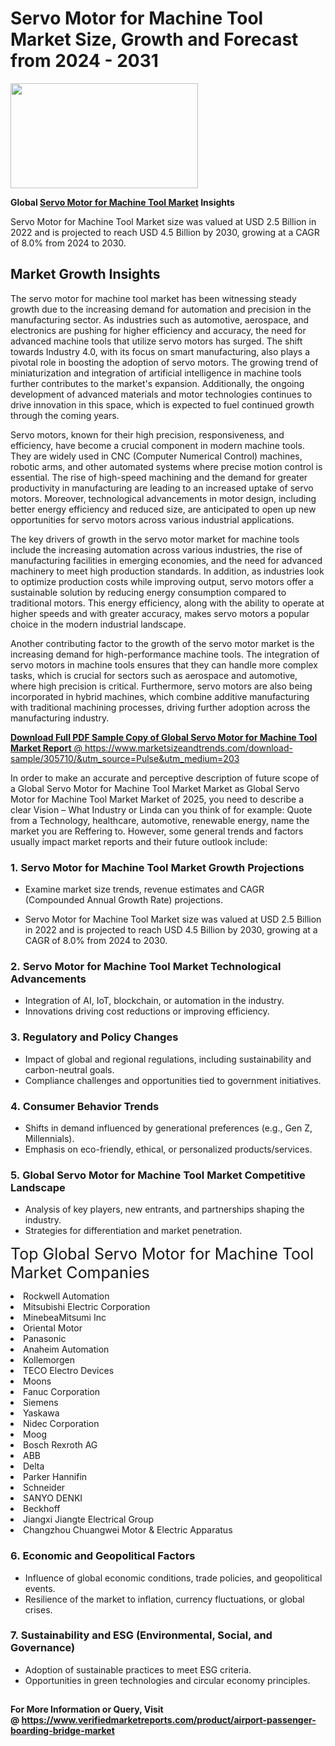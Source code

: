 <H1>Servo Motor for Machine Tool Market Size, Growth and Forecast from 2024 - 2031</H1><img class="aligncenter size-medium wp-image-584254" src="https://thirdeyenews.in/wp-content/uploads/2024/09/Global-Market-Research-300x168.jpeg" alt="" width="300" height="168" /><p><strong>Global&nbsp;<a href="https://www.marketsizeandtrends.com/download-sample/305710/&amp;utm_source=Pulse&amp;utm_medium=203">Servo Motor for Machine Tool Market</a> Insights</strong></p><p>Servo Motor for Machine Tool Market size was valued at USD 2.5 Billion in 2022 and is projected to reach USD 4.5 Billion by 2030, growing at a CAGR of 8.0% from 2024 to 2030.</p><p><h2>Market Growth Insights</h2> The servo motor for machine tool market has been witnessing steady growth due to the increasing demand for automation and precision in the manufacturing sector. As industries such as automotive, aerospace, and electronics are pushing for higher efficiency and accuracy, the need for advanced machine tools that utilize servo motors has surged. The shift towards Industry 4.0, with its focus on smart manufacturing, also plays a pivotal role in boosting the adoption of servo motors. The growing trend of miniaturization and integration of artificial intelligence in machine tools further contributes to the market's expansion. Additionally, the ongoing development of advanced materials and motor technologies continues to drive innovation in this space, which is expected to fuel continued growth through the coming years. <a href="#" class="download-sample"></a> <p>Servo motors, known for their high precision, responsiveness, and efficiency, have become a crucial component in modern machine tools. They are widely used in CNC (Computer Numerical Control) machines, robotic arms, and other automated systems where precise motion control is essential. The rise of high-speed machining and the demand for greater productivity in manufacturing are leading to an increased uptake of servo motors. Moreover, technological advancements in motor design, including better energy efficiency and reduced size, are anticipated to open up new opportunities for servo motors across various industrial applications.</p> <p>The key drivers of growth in the servo motor market for machine tools include the increasing automation across various industries, the rise of manufacturing facilities in emerging economies, and the need for advanced machinery to meet high production standards. In addition, as industries look to optimize production costs while improving output, servo motors offer a sustainable solution by reducing energy consumption compared to traditional motors. This energy efficiency, along with the ability to operate at higher speeds and with greater accuracy, makes servo motors a popular choice in the modern industrial landscape.</p> <p>Another contributing factor to the growth of the servo motor market is the increasing demand for high-performance machine tools. The integration of servo motors in machine tools ensures that they can handle more complex tasks, which is crucial for sectors such as aerospace and automotive, where high precision is critical. Furthermore, servo motors are also being incorporated in hybrid machines, which combine additive manufacturing with traditional machining processes, driving further adoption across the manufacturing industry.</p> <a href="#" class="get-more"></p><p><span class=""><strong>Download Full PDF Sample Copy of Global Servo Motor for Machine Tool Market Report</strong> @ <a href="https://www.marketsizeandtrends.com/download-sample/305710/&amp;utm_source=Pulse&amp;utm_medium=203" target="_blank">https://www.marketsizeandtrends.com/download-sample/305710/&amp;utm_source=Pulse&amp;utm_medium=203</a></span></p><p>In order to make an accurate and perceptive description of future scope of a Global&nbsp;Servo Motor for Machine Tool Market Market as Global&nbsp;Servo Motor for Machine Tool Market Market of 2025, you need to describe a clear Vision &ndash; What Industry or Linda can you think of for example: Quote from a Technology, healthcare, automotive, renewable energy, name the market you are Reffering to. However, some general trends and factors usually impact market reports and their future outlook include:</p><h3>1.&nbsp;<strong>Servo Motor for Machine Tool Market Growth Projections</strong></h3><ul><li>Examine market size trends, revenue estimates and CAGR (Compounded Annual Growth Rate) projections.</li><li><p>Servo Motor for Machine Tool Market size was valued at USD 2.5 Billion in 2022 and is projected to reach USD 4.5 Billion by 2030, growing at a CAGR of 8.0% from 2024 to 2030.</p></li></ul><h3>2.&nbsp;<strong>Servo Motor for Machine Tool Market Technological Advancements</strong></h3><ul><li>Integration of AI, IoT, blockchain, or automation in the industry.</li><li>Innovations driving cost reductions or improving efficiency.</li></ul><h3>3.&nbsp;<strong>Regulatory and Policy Changes</strong></h3><ul><li>Impact of global and regional regulations, including sustainability and carbon-neutral goals.</li><li>Compliance challenges and opportunities tied to government initiatives.</li></ul><h3>4.&nbsp;<strong>Consumer Behavior Trends</strong></h3><ul><li>Shifts in demand influenced by generational preferences (e.g., Gen Z, Millennials).</li><li>Emphasis on eco-friendly, ethical, or personalized products/services.</li></ul><h3>5.&nbsp;<strong>Global Servo Motor for Machine Tool Market Competitive Landscape</strong></h3><ul><li>Analysis of key players, new entrants, and partnerships shaping the industry.</li><li>Strategies for differentiation and market penetration.</li></ul><p data-pm-slice="1 1 []"><span style="color: inherit; font-family: inherit; font-size: 25px;">Top Global Servo Motor for Machine Tool Market Companies</span></p><div class="" data-test-id=""><p><li>Rockwell Automation</li><li> Mitsubishi Electric Corporation</li><li> MinebeaMitsumi Inc</li><li> Oriental Motor</li><li> Panasonic</li><li> Anaheim Automation</li><li> Kollemorgen</li><li> TECO Electro Devices</li><li> Moons</li><li> Fanuc Corporation</li><li> Siemens</li><li> Yaskawa</li><li> Nidec Corporation</li><li> Moog</li><li> Bosch Rexroth AG</li><li> ABB</li><li> Delta</li><li> Parker Hannifin</li><li> Schneider</li><li> SANYO DENKI</li><li> Beckhoff</li><li> Jiangxi Jiangte Electrical Group</li><li> Changzhou Chuangwei Motor & Electric Apparatus</li></p></div><h3>6.&nbsp;<strong>Economic and Geopolitical Factors</strong></h3><ul><li>Influence of global economic conditions, trade policies, and geopolitical events.</li><li>Resilience of the market to inflation, currency fluctuations, or global crises.</li></ul><h3>7.&nbsp;<strong>Sustainability and ESG (Environmental, Social, and Governance)</strong></h3><ul><li>Adoption of sustainable practices to meet ESG criteria.</li><li>Opportunities in green technologies and circular economy principles.</li></ul><h2><strong style="font-size: 14px;">For More Information or Query, Visit @&nbsp;</strong><a style="background-color: #ffffff; font-size: 14px;" href="https://www.marketsizeandtrends.com/report/servo-motor-for-machine-tool-market/" target="_blank">https://www.verifiedmarketreports.com/product/airport-passenger-boarding-bridge-market</a></h2>

